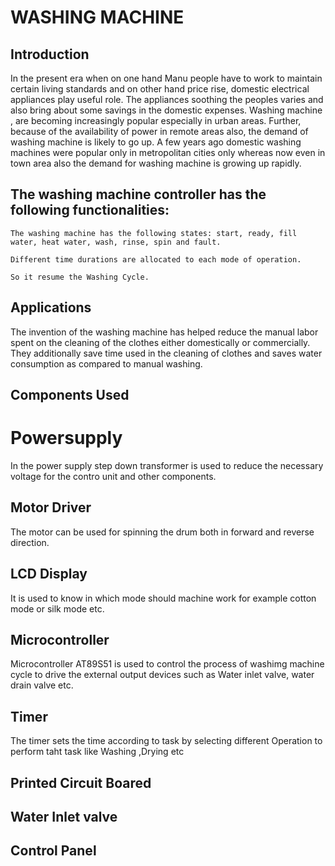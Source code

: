 # WASHING MACHINE 
## Introduction
In the present era when on one hand Manu people have to work to maintain certain living standards and on other hand price rise, domestic electrical appliances play useful role. The appliances soothing the peoples varies and also bring about some savings in the domestic expenses. Washing machine , are becoming increasingly popular especially in urban areas. Further, because of the availability of power in remote areas also, the demand of washing machine is likely to go up. A few years ago domestic washing machines were popular only in metropolitan cities only whereas now even in town area also the demand for washing machine is growing up rapidly.
## **The washing machine controller has the following functionalities:**

    The washing machine has the following states: start, ready, fill water, heat water, wash, rinse, spin and fault.

    Different time durations are allocated to each mode of operation.

    So it resume the Washing Cycle.

## Applications

The invention of the washing machine has helped reduce the manual labor spent on the cleaning of the clothes either domestically or commercially. They additionally save time used in the cleaning of clothes and saves water consumption as compared to manual washing.
## Components Used 

#  Powersupply
In the power supply step down transformer is used to reduce the necessary voltage for the contro unit and other components.

## Motor Driver
The motor can be used for spinning the drum both in forward and reverse direction.

## LCD Display
It is used to know in which mode should machine work for example cotton mode or silk mode etc.

## Microcontroller
Microcontroller   AT89S51 is used to control the process of washimg machine cycle to drive the external output devices such as Water inlet valve, water drain valve etc.

## Timer 
The timer sets the time according to task by selecting different Operation to perform taht task like Washing ,Drying etc

## Printed Circuit Boared

##  Water Inlet  valve

##  Control Panel

